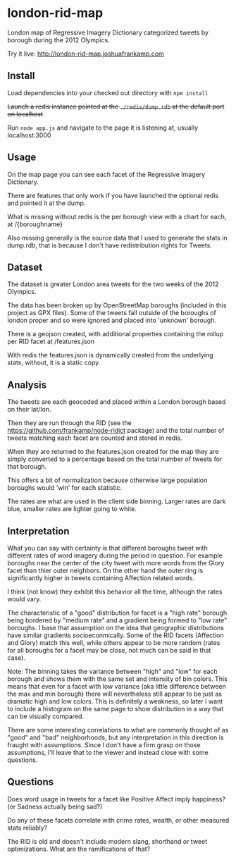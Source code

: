 london-rid-map
==============

London map of Regressive Imagery Dictionary categorized tweets by borough during the 2012 Olympics.

Try it live: http://london-rid-map.joshuafrankamp.com

## Install
Load dependencies into your checked out directory with ```npm install```

~~Launch a redis instance pointed at the ```./redis/dump.rdb``` at the default port on localhost~~

Run ```node app.js``` and navigate to the page it is listening at, usually localhost:3000

## Usage

On the map page you can see each facet of the Regressive Imagery Dictionary.

There are features that only work if you have launched the optional redis and pointed it at the dump.

What is missing without redis is the per borough view with a chart for each, at /{boroughname}

Also missing generally is the source data that I used to generate the stats in dump.rdb, that is because I don't have redistribution rights for Tweets.

## Dataset

The dataset is greater London area tweets for the two weeks of the  2012 Olympics. 

The data has been broken up by OpenStreetMap boroughs (included in this project as GPX files). Some of the tweets fall outside of the boroughs of london proper and so were ignored and placed into 'unknown' borough.

There is a geojson created, with additional properties containing the rollup per RID facet at /features.json

With redis the features.json is dynamically created from the underlying stats, without, it is a static copy.

## Analysis

The tweets are each geocoded and placed within a London borough based on their lat/lon.

Then they are run through the RID (see the https://github.com/frankamp/node-ridict package) and the total number of tweets matching each facet are counted and stored in redis.

When they are returned to the features.json created for the map they are simply converted to a percentage based on the total number of tweets for that borough.

This offers a bit of normalization because otherwise large population boroughs would 'win' for each statistic.

The rates are what are used in the client side binning. Larger rates are dark blue, smaller rates are lighter going to white.

## Interpretation

What you can say with certainty is that different boroughs tweet with different rates of word imagery during the period in question. For example boroughs near the center of the city tweet with more words from the Glory facet than thier outer neighbors. On the other hand the outer ring is significantly higher in tweets containing Affection related words.

I think (not know) they exhibit this behavior all the time, although the rates would vary.

The characteristic of a "good" distribution for facet is a "high rate" borough being bordered by "medium rate" and a gradient being formed to "low rate" boroughs. I base that assumption on the idea that geographic distributions have similar gradients socioeconmically. Some of the RID facets (Affection and Glory) match this well, while others appear to be more random (rates for all boroughs for a facet may be close, not much can be said in that case). 

Note: The binning takes the variance between "high" and "low" for each borough and shows them with the same set and intensity of bin colors. This means that even for a facet with low variance (aka little difference between the max and min borough) there will nevertheless still appear to be just as dramatic high and low colors. This is definitely a weakness, so later I want to include a histogram on the same page to show distribution in a way that can be visually compared.

There are some interesting correlations to what are commonly thought of as "good" and "bad" neighborhoods, but any interpretation in this direction is fraught with assumptions. Since I don't have a firm grasp on those assumptions, I'll leave that to the viewer and instead close with some questions.

## Questions

Does word usage in tweets for a facet like Positive Affect imply happiness? (or Sadness actually being sad?)

Do any of these facets correlate with crime rates, wealth, or other measured stats reliably?

The RID is old and doesn't include modern slang, shorthand or tweet optimizations. What are the ramifications of that?

